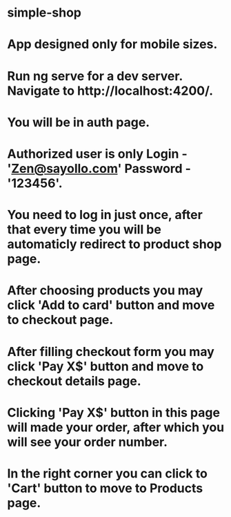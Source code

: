 # simple-shop
# App designed only for mobile sizes.
# Run ng serve for a dev server. Navigate to http://localhost:4200/.
# You will be in auth page.
# Authorized user is only Login - 'Zen@sayollo.com' Password - '123456'.
# You need to log in just once, after that every time you will be automaticly redirect to product shop page.
# After choosing products you may click 'Add to card' button and move to checkout page.
# After filling checkout form you may click 'Pay X$' button and move to checkout details page.
# Clicking 'Pay X$' button in this page will made your order, after which you will see your order number.
# In the right corner you can click to 'Cart' button to move to Products page.

